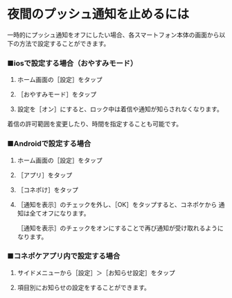 # 夜間のプッシュ通知を止めるには

一時的にプッシュ通知をオフにしたい場合、各スマートフォン本体の画面から以下の方法で設定することができます。  

### ■iosで設定する場合（おやすみモード）

1. ホーム画面の［設定］をタップ

1. ［おやすみモード］をタップ

1. 設定を［オン］にすると、ロック中は着信や通知が知らされなくなります。

着信の許可範囲を変更したり、時間を指定することも可能です。

### ■Androidで設定する場合

1. ホーム画面の［設定］をタップ

1. ［アプリ］をタップ

1. ［コネポけ］をタップ

1. ［通知を表示］のチェックを外し、［OK］をタップすると、コネポケから
通知は全てオフになります。

   ［通知を表示］のチェックをオンにすることで再び通知が受け取れるようになります。

### ■コネポケアプリ内で設定する場合

1. サイドメニューから［設定］＞［お知らせ設定］をタップ

1. 項目別にお知らせの設定をすることができます。
